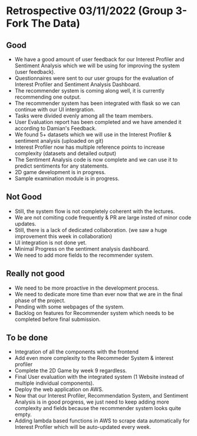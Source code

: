 # Retrospective 03/11/2022 (Group 3- Fork The Data)

## Good
 
- We have a good amount of user feedback for our Interest Profiler and Sentiment Analysis which we will be using for improving the system (user feedback).
- Questionnaires were sent to our user groups for the evaluation of Interest Profiler and Sentiment Analysis Dashboard.
- The recommender system is coming along well, it is currently recommending one output.
- The recommender system has been integrated with flask so we can continue with our UI intergration.
- Tasks were divided evenly among all the team members.
- User Evaluation report has been completed and we have amended it according to Damian's Feedback.
- We found 5+ datasets which we will use in the Interest Profiler & sentiment analysis (uploaded on git)
- Interest Profiler now has multiple reference points to increase complexity (datasets and detailed output)
- The Sentiment Analysis code is now complete and we can use it to predict sentiments for any statements.
- 2D game development is in progress. 
- Sample examination module is in progress.

## Not Good

- Still, the system flow is not completely coherent with the lectures.
- We are not comiting code frequently & PR are large insted of minor code updates.
- Still, there is a lack of dedicated collaboration. (we saw a huge improvement this week in collaboration)
- UI integration is not done yet.
- Minimal Progress on the sentiment analysis dashboard.
- We need to add more fields to the recommender system.

## Really not good

- We need to be more proactive in the development process.
- We need to dedicate more time than ever now that we are in the final phase of the project.
- Pending with some webpages of the system.
- Backlog on features for Recommender system which needs to be completed before final submission.

## To be done

- Integration of all the components with the frontend
- Add even more complexity to the Recommeder System & interest profiler
- Complete the 2D Game by week 9 regardless.
- Final User evaluation with the integrated system (1 Website instead of multiple individual components).
- Deploy the web application on AWS.
- Now that our Interest Profiler, Recommendation System, and Sentiment Analysis is in good progress, we just need to keep adding more complexity and fields because the recommender system looks quite empty.
- Adding lambda based functions in AWS to scrape data automatically for Interest Profiler which will be auto-updated every week.

